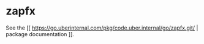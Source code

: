 zapfx
=====

See the [[ https://go.uberinternal.com/pkg/code.uber.internal/go/zapfx.git/ | package documentation ]].
